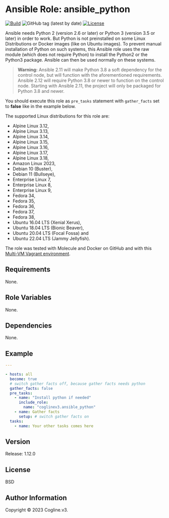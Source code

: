 # Ansible Role: ansible_python

[![Build](https://github.com/coglinev3/ansible-role-ansible_python/actions/workflows/build.yml/badge.svg)](https://github.com/coglinev3/ansible-role-ansible_python/actions/workflows/build.yml) ![GitHub tag (latest by date)](https://img.shields.io/github/v/tag/coglinev3/ansible-role-ansible_python) [![License](https://img.shields.io/badge/License-BSD%203--Clause-blue.svg)](https://raw.githubusercontent.com/coglinev3/ansible-role-ansible_python/master/LICENSE)

Ansible needs Python 2 (version 2.6 or later) or Python 3 (version 3.5 or later) in order to work. But Python is not preinstalled on some Linux Distributions or Docker images (like on Ubuntu images). To prevent manual installation of Python on such systems, this Ansible role uses the raw module (which does not require Python) to install the Python2 or the Python3 package. Ansible can then be used normally on these systems.

>**Warning:** 
Ansible 2.11 will make Python 3.8 a soft dependency for the control node, but will function with the aforementioned requirements. Ansible 2.12 will require Python 3.8 or newer to function on the control node. Starting with Ansible 2.11, the project will only be packaged for Python 3.8 and newer.


You should execute this role as `pre_tasks` statement with `gather_facts` set to **false** like in the example below.

The supported Linux distributions for this role are:

* Alpine Linux 3.12,
* Alpine Linux 3.13,
* Alpine Linux 3.14,
* Alpine Linux 3.15,
* Alpine Linux 3.16,
* Alpine Linux 3.17,
* Alpine Linux 3.18,
* Amazon Linux 2023,
* Debian 10 (Buster),
* Debian 11 (Bullseye),
* Enterprise Linux 7, 
* Enterprise Linux 8, 
* Enterprise Linux 9, 
* Fedora 34,
* Fedora 35,
* Fedora 36,
* Fedora 37,
* Fedora 38,
* Ubuntu 16.04 LTS (Xenial Xerus),
* Ubuntu 18.04 LTS (Bionic Beaver),
* Ubuntu 20.04 LTS (Focal Fossa) and
* Ubuntu 22.04 LTS (Jammy Jellyfish).

The role was tested with Molecule and Docker on GitHub and with this [Multi-VM Vagrant environment](https://ansible-development.readthedocs.io/ "Vagrant environment for Developing and Testing Ansible Roles").


## Requirements

None.

## Role Variables

None.

## Dependencies

None.

## Example


```yml
---

- hosts: all
  become: true
  # switch gather facts off, becauѕe gather facts needs python
  gather_facts: false
  pre_tasks:
    - name: "Install python if needed"
      include_role:
        name: "coglinev3.ansible_python"
    - name: Gather facts
      setup: # switch gather facts on
  tasks:
    - name: Your other tasks comes here
```

## Version

Release: 1.12.0

## License

BSD

## Author Information

Copyright &copy; 2023 Cogline.v3.
